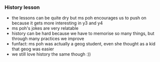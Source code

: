 ### History lesson

- the lessons can be quite dry but ms poh encourages us to push on because it gets more interesting in y3 and y4
- ms poh's jokes are very relatable
- history can be hard because we have to memorise so many things, but through many practices we improve
- funfact: ms poh was actually a geog student, even she thought as a kid that geog was easier
- we still love history the same though :))

